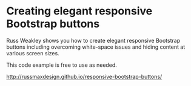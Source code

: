 # Creating elegant responsive Bootstrap buttons

Russ Weakley shows you how to create elegant responsive Bootstrap buttons including overcoming white-space issues and hiding content at various screen sizes.

This code example is free to use as needed.

http://russmaxdesign.github.io/responsive-bootstrap-buttons/

